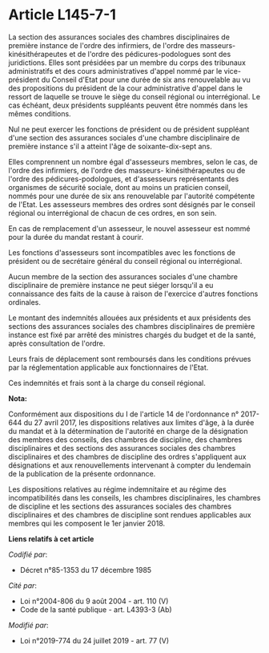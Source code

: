 # Article L145-7-1

La section des assurances sociales des chambres disciplinaires de première instance de l'ordre des infirmiers, de l'ordre des
masseurs-kinésithérapeutes et de l'ordre des pédicures-podologues sont des juridictions. Elles sont présidées par un membre
du corps des tribunaux administratifs et des cours administratives d'appel nommé par le vice-président du Conseil d'Etat pour
une durée de six ans renouvelable au vu des propositions du président de la cour administrative d'appel dans le ressort de
laquelle se trouve le siège du conseil régional ou interrégional. Le cas échéant, deux présidents suppléants peuvent être
nommés dans les mêmes conditions.

Nul ne peut exercer les fonctions de président ou de président suppléant d'une section des assurances sociales d'une chambre
disciplinaire de première instance s'il a atteint l'âge de soixante-dix-sept ans.

Elles comprennent un nombre égal d'assesseurs membres, selon le cas, de l'ordre des infirmiers, de l'ordre des masseurs-
kinésithérapeutes ou de l'ordre des pédicures-podologues, et d'assesseurs représentants des organismes de sécurité sociale,
dont au moins un praticien conseil, nommés pour une durée de six ans renouvelable par l'autorité compétente de l'Etat. Les
assesseurs membres des ordres sont désignés par le conseil régional ou interrégional de chacun de ces ordres, en son sein.

En cas de remplacement d'un assesseur, le nouvel assesseur est nommé pour la durée du mandat restant à courir.

Les fonctions d'assesseurs sont incompatibles avec les fonctions de président ou de secrétaire général du conseil régional ou
interrégional.

Aucun membre de la section des assurances sociales d'une chambre disciplinaire de première instance ne peut siéger lorsqu'il
a eu connaissance des faits de la cause à raison de l'exercice d'autres fonctions ordinales.

Le montant des indemnités allouées aux présidents et aux présidents des sections des assurances sociales des chambres
disciplinaires de première instance est fixé par arrêté des ministres chargés du budget et de la santé, après consultation de
l'ordre.

Leurs frais de déplacement sont remboursés dans les conditions prévues par la réglementation applicable aux fonctionnaires de
l'Etat.

Ces indemnités et frais sont à la charge du conseil régional.

**Nota:**

Conformément aux dispositions du I de l'article 14 de l'ordonnance n° 2017-644 du 27 avril 2017, les dispositions relatives
aux limites d'âge, à la durée du mandat et à la détermination de l'autorité en charge de la désignation des membres des
conseils, des chambres de discipline, des chambres disciplinaires et des sections des assurances sociales des chambres
disciplinaires et des chambres de discipline des ordres s'appliquent aux désignations et aux renouvellements intervenant à
compter du lendemain de la publication de la présente ordonnance.

Les dispositions relatives au régime indemnitaire et au régime des incompatibilités dans les conseils, les chambres
disciplinaires, les chambres de discipline et les sections des assurances sociales des chambres disciplinaires et des
chambres de discipline sont rendues applicables aux membres qui les composent le 1er janvier 2018.

**Liens relatifs à cet article**

_Codifié par_:

  - Décret n°85-1353 du 17 décembre 1985

_Cité par_:

  - Loi n°2004-806 du 9 août 2004 - art. 110 (V)
  - Code de la santé publique - art. L4393-3 (Ab)

_Modifié par_:

  - Loi n°2019-774 du 24 juillet 2019 - art. 77 (V)
